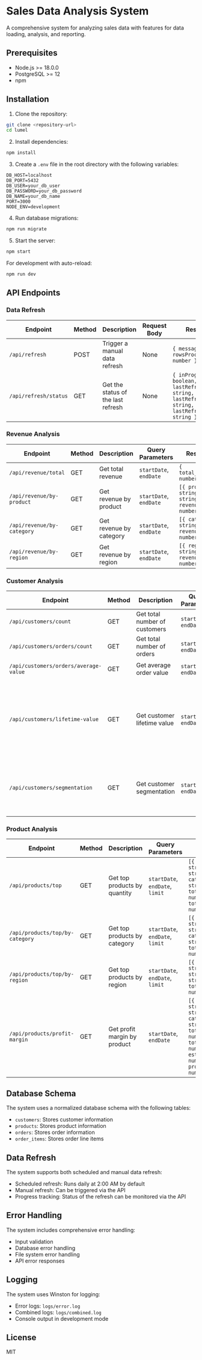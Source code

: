 # Sales Data Analysis System

A comprehensive system for analyzing sales data with features for data loading, analysis, and reporting.

## Prerequisites

- Node.js >= 18.0.0
- PostgreSQL >= 12
- npm

## Installation

1. Clone the repository:
```bash
git clone <repository-url>
cd lumel
```

2. Install dependencies:
```bash
npm install
```

3. Create a `.env` file in the root directory with the following variables:
```env
DB_HOST=localhost
DB_PORT=5432
DB_USER=your_db_user
DB_PASSWORD=your_db_password
DB_NAME=your_db_name
PORT=3000
NODE_ENV=development
```

4. Run database migrations:
```bash
npm run migrate
```

5. Start the server:
```bash
npm start
```

For development with auto-reload:
```bash
npm run dev
```

## API Endpoints

### Data Refresh

| Endpoint | Method | Description | Request Body | Response |
|----------|--------|-------------|--------------|----------|
| `/api/refresh` | POST | Trigger a manual data refresh | None | `{ message: string, rowsProcessed: number }` |
| `/api/refresh/status` | GET | Get the status of the last refresh | None | `{ inProgress: boolean, lastRefreshTime: string, lastRefreshStatus: string, lastRefreshError: string }` |

### Revenue Analysis

| Endpoint | Method | Description | Query Parameters | Response |
|----------|--------|-------------|------------------|----------|
| `/api/revenue/total` | GET | Get total revenue | `startDate`, `endDate` | `{ total_revenue: number }` |
| `/api/revenue/by-product` | GET | Get revenue by product | `startDate`, `endDate` | `[{ product_id: string, name: string, revenue: number }]` |
| `/api/revenue/by-category` | GET | Get revenue by category | `startDate`, `endDate` | `[{ category: string, revenue: number }]` |
| `/api/revenue/by-region` | GET | Get revenue by region | `startDate`, `endDate` | `[{ region: string, revenue: number }]` |

### Customer Analysis

| Endpoint | Method | Description | Query Parameters | Response |
|----------|--------|-------------|------------------|----------|
| `/api/customers/count` | GET | Get total number of customers | `startDate`, `endDate` | `{ total_customers: number }` |
| `/api/customers/orders/count` | GET | Get total number of orders | `startDate`, `endDate` | `{ total_orders: number }` |
| `/api/customers/orders/average-value` | GET | Get average order value | `startDate`, `endDate` | `{ average_order_value: number }` |
| `/api/customers/lifetime-value` | GET | Get customer lifetime value | `startDate`, `endDate` | `[{ customer_id: string, name: string, email: string, total_orders: number, total_spent: number, avg_order_value: number, first_purchase: string, last_purchase: string }]` |
| `/api/customers/segmentation` | GET | Get customer segmentation | `startDate`, `endDate` | `[{ customer_id: string, name: string, segment: string, order_count: number, total_spent: number, avg_order_value: number, days_active: number }]` |

### Product Analysis

| Endpoint | Method | Description | Query Parameters | Response |
|----------|--------|-------------|------------------|----------|
| `/api/products/top` | GET | Get top products by quantity | `startDate`, `endDate`, `limit` | `[{ product_id: string, name: string, category: string, total_quantity: number, total_revenue: number }]` |
| `/api/products/top/by-category` | GET | Get top products by category | `startDate`, `endDate`, `limit` | `[{ product_id: string, name: string, category: string, total_quantity: number }]` |
| `/api/products/top/by-region` | GET | Get top products by region | `startDate`, `endDate`, `limit` | `[{ product_id: string, name: string, region: string, total_quantity: number }]` |
| `/api/products/profit-margin` | GET | Get profit margin by product | `startDate`, `endDate` | `[{ product_id: string, name: string, category: string, total_quantity: number, total_revenue: number, estimated_cost: number, profit_margin: number }]` |

## Database Schema

The system uses a normalized database schema with the following tables:

- `customers`: Stores customer information
- `products`: Stores product information
- `orders`: Stores order information
- `order_items`: Stores order line items

## Data Refresh

The system supports both scheduled and manual data refresh:

- Scheduled refresh: Runs daily at 2:00 AM by default
- Manual refresh: Can be triggered via the API
- Progress tracking: Status of the refresh can be monitored via the API

## Error Handling

The system includes comprehensive error handling:

- Input validation
- Database error handling
- File system error handling
- API error responses

## Logging

The system uses Winston for logging:

- Error logs: `logs/error.log`
- Combined logs: `logs/combined.log`
- Console output in development mode

## License

MIT 
